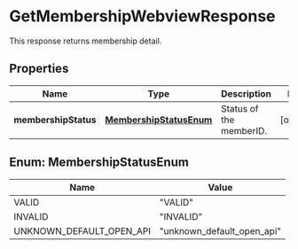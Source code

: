 

# GetMembershipWebviewResponse

This response returns membership detail. 

## Properties

| Name | Type | Description | Notes |
|------------ | ------------- | ------------- | -------------|
|**membershipStatus** | [**MembershipStatusEnum**](#MembershipStatusEnum) | Status of the memberID. |  [optional] |



## Enum: MembershipStatusEnum

| Name | Value |
|---- | -----|
| VALID | &quot;VALID&quot; |
| INVALID | &quot;INVALID&quot; |
| UNKNOWN_DEFAULT_OPEN_API | &quot;unknown_default_open_api&quot; |




